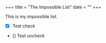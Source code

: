 +++
title = "The Impossible List"
date = ""
+++

This is my impossible list.  
- [x] Test check
- [] Test uncheck
